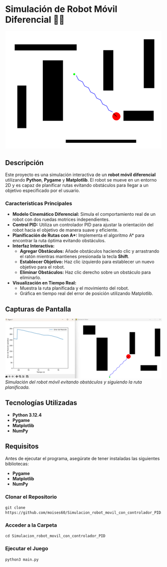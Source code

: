 # Simulación de Robot Móvil Diferencial 🚗🤖
![Simulación del Robot](assets/simulacion.png)
## Descripción

Este proyecto es una simulación interactiva de un **robot móvil diferencial** utilizando **Python**, **Pygame** y **Matplotlib**. El robot se mueve en un entorno 2D y es capaz de planificar rutas evitando obstáculos para llegar a un objetivo especificado por el usuario.

### Características Principales

- **Modelo Cinemático Diferencial:** Simula el comportamiento real de un robot con dos ruedas motrices independientes.
- **Control PID:** Utiliza un controlador PID para ajustar la orientación del robot hacia el objetivo de manera suave y eficiente.
- **Planificación de Rutas con A\*:** Implementa el algoritmo A\* para encontrar la ruta óptima evitando obstáculos.
- **Interfaz Interactiva:**
  - **Agregar Obstáculos:** Añade obstáculos haciendo clic y arrastrando el ratón mientras mantienes presionada la tecla **Shift**.
  - **Establecer Objetivo:** Haz clic izquierdo para establecer un nuevo objetivo para el robot.
  - **Eliminar Obstáculos:** Haz clic derecho sobre un obstáculo para eliminarlo.
- **Visualización en Tiempo Real:**
  - Muestra la ruta planificada y el movimiento del robot.
  - Gráfica en tiempo real del error de posición utilizando Matplotlib.

## Capturas de Pantalla

![Simulación del Robot](assets/simulacion_robot.png)
*Simulación del robot móvil evitando obstáculos y siguiendo la ruta planificada.*

## Tecnologías Utilizadas

- **Python  3.12.4**
- **Pygame**
- **Matplotlib**
- **NumPy**

## Requisitos

Antes de ejecutar el programa, asegúrate de tener instaladas las siguientes bibliotecas:
- **Pygame**
- **Matplotlib**
- **NumPy**
### Clonar el Repositorio
    git clone https://github.com/moises60/Simulacion_robot_movil_con_controlador_PID.git

### Acceder a la Carpeta
    cd Simulacion_robot_movil_con_controlador_PID
    
### Ejecutar el Juego
    python3 main.py
